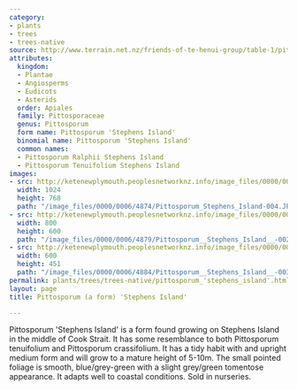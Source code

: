 ```yaml
---
category:
- plants
- trees
- trees-native
source: http://www.terrain.net.nz/friends-of-te-henui-group/table-1/pittosporum-stephens-island.html
attributes:
  kingdom:
  - Plantae
  - Angiosperms
  - Eudicots
  - Asterids
  order: Apiales
  family: Pittosporaceae
  genus: Pittosporum
  form name: Pittosporum 'Stephens Island'
  binomial name: Pittosporum 'Stephens Island'
  common names:
  - Pittosporum Ralphii Stephens Island
  - Pittosporum Tenuifolium Stephens Island
images:
- src: http://ketenewplymouth.peoplesnetworknz.info/image_files/0000/0006/4874/Pittosporum_Stephens_Island-004.JPG
  width: 1024
  height: 768
  path: "/image_files/0000/0006/4874/Pittosporum_Stephens_Island-004.JPG"
- src: http://ketenewplymouth.peoplesnetworknz.info/image_files/0000/0006/4879/Pittosporum__Stephens_Island__-002.JPG
  width: 800
  height: 600
  path: "/image_files/0000/0006/4879/Pittosporum__Stephens_Island__-002.JPG"
- src: http://ketenewplymouth.peoplesnetworknz.info/image_files/0000/0006/4884/Pittosporum__Stephens_Island__-003.JPG
  width: 600
  height: 451
  path: "/image_files/0000/0006/4884/Pittosporum__Stephens_Island__-003.JPG"
permalink: plants/trees/trees-native/pittosporum_'stephens_island'.html
layout: page
title: Pittosporum (a form) 'Stephens Island'

---
```

Pittosporum 'Stephens Island' is a form found growing on Stephens Island in the middle of Cook Strait. It has some resemblance to both Pittosporum tenuifolium and Pittosporum crassifolium. It has a tidy habit with and upright medium form and will grow to a mature height of 5-10m. The small pointed foliage is smooth, blue/grey-green with a slight grey/green tomentose appearance. It adapts well to coastal conditions. Sold in nurseries.

